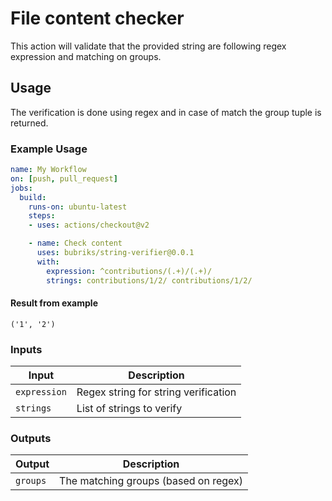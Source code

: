# File content checker

This action will validate that the provided string are following regex expression and matching on groups.

## Usage

The verification is done using regex and in case of match the group tuple is returned.

### Example Usage

```yaml
name: My Workflow
on: [push, pull_request]
jobs:
  build:
    runs-on: ubuntu-latest
    steps:
    - uses: actions/checkout@v2

    - name: Check content
      uses: bubriks/string-verifier@0.0.1
      with:
        expression: ^contributions/(.+)/(.+)/
        strings: contributions/1/2/ contributions/1/2/
```

#### Result from example

```
('1', '2')
```

### Inputs

| Input                                             | Description                                        |
|------------------------------------------------------|-----------------------------------------------|
| `expression`  | Regex string for string verification    |
| `strings` | List of strings to verify    |

### Outputs

| Output                                             | Description                                        |
|------------------------------------------------------|-----------------------------------------------|
| `groups`  | The matching groups (based on regex)    |
